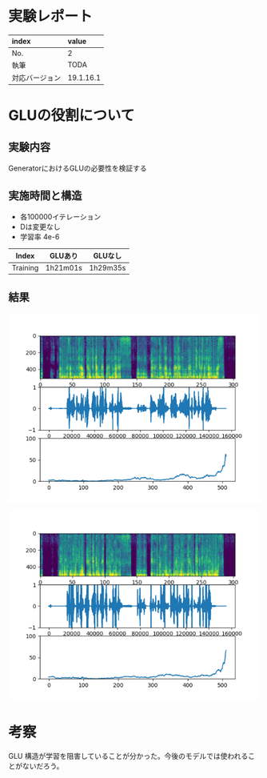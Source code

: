 # 実験レポート
|index|value|
|:----|:----|
|No.|2|
|執筆|TODA|
|対応バージョン|19.1.16.1|

# GLUの役割について

## 実験内容
GeneratorにおけるGLUの必要性を検証する
## 実施時間と構造
- 各100000イテレーション
- Dは変更なし
- 学習率 4e-6
 
| Index  |GLUあり|GLUなし|
|:------:|:-----:|:-----:|
|Training|1h21m01s|1h29m35s|

## 結果
![GLU無し](GLUfalse.png)

![GLUあり](GLUtrue.png)
　
# 考察
GLU 構造が学習を阻害していることが分かった。今後のモデルでは使われることがないだろう。